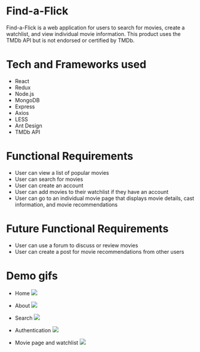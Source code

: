 # Find-a-Flick

Find-a-Flick is a web application for users to search for movies, create a watchlist, and view individual movie information. This product uses the TMDb API but is not endorsed or certified by TMDb.

# Tech and Frameworks used

- React
- Redux
- Node.js
- MongoDB
- Express
- Axios
- LESS
- Ant Design
- TMDb API

# Functional Requirements

- User can view a list of popular movies
- User can search for movies
- User can create an account
- User can add movies to their watchlist if they have an account
- User can go to an individual movie page that displays movie details, cast information, and movie recommendations

# Future Functional Requirements

- User can use a forum to discuss or review movies
- User can create a post for movie recommendations from other users

# Demo gifs

- Home
  ![](homepage.gif)
  
- About
  ![](about.gif)

- Search
  ![](search.gif)

- Authentication
  ![](authentication.gif)

- Movie page and watchlist
  ![](moviepage_watchlist.gif)
